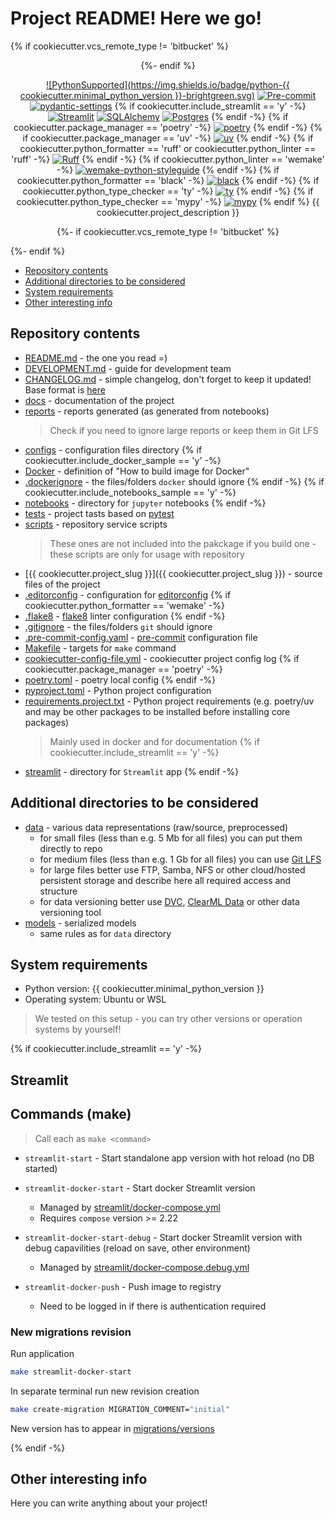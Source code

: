 # Project README! Here we go!
{% if cookiecutter.vcs_remote_type != 'bitbucket' %}
<div align="center">
{%- endif %}

[![PythonSupported](https://img.shields.io/badge/python-{{ cookiecutter.minimal_python_version }}-brightgreen.svg)](https://python3statement.org/#sections50-why)
[![Pre-commit](https://img.shields.io/badge/pre--commit-enabled-brightgreen?logo=pre-commit&logoColor=white)](https://pre-commit.com/)
[![pydantic-settings](https://img.shields.io/badge/settings-pydantic-settings)](https://github.com/pydantic/pydantic-settings)
{% if cookiecutter.include_streamlit == 'y' -%}
[![Streamlit](https://img.shields.io/badge/-Streamlit-FF4B4B?style=flat&logo=streamlit&logoColor=white)](https://github.com/streamlit)
[![SQLAlchemy](https://img.shields.io/badge/SQLAlchemy-306998?logo=python&logoColor=white)](https://github.com/sqlalchemy/sqlalchemy)
[![Postgres](https://img.shields.io/badge/Postgres-%23316192.svg?logo=postgresql&logoColor=white)](https://www.postgresql.org/)
{% endif -%}
{% if cookiecutter.package_manager == 'poetry' -%}
[![poetry](https://img.shields.io/endpoint?url=https://python-poetry.org/badge/v0.json)](https://python-poetry.org/)
{% endif -%}
{% if cookiecutter.package_manager == 'uv' -%}
[![uv](https://img.shields.io/endpoint?url=https://raw.githubusercontent.com/astral-sh/uv/main/assets/badge/v0.json)](https://github.com/astral-sh/uv)
{% endif -%}
{% if cookiecutter.python_formatter == 'ruff' or cookiecutter.python_linter == 'ruff' -%}
[![Ruff](https://img.shields.io/endpoint?url=https://raw.githubusercontent.com/astral-sh/ruff/main/assets/badge/v2.json)](https://github.com/astral-sh/ruff)
{% endif -%}
{% if cookiecutter.python_linter == 'wemake' -%}
[![wemake-python-styleguide](https://img.shields.io/badge/style-wemake-000000.svg)](https://github.com/wemake-services/wemake-python-styleguide)
{% endif -%}
{% if cookiecutter.python_formatter == 'black' -%}
[![black](https://img.shields.io/badge/code%20style-black-000000.svg)](https://github.com/psf/black)
{% endif -%}
{% if cookiecutter.python_type_checker == 'ty' -%}
[![ty](https://img.shields.io/endpoint?url=https://raw.githubusercontent.com/astral-sh/ty/main/assets/badge/v0.json)](https://github.com/astral-sh/ty)
{% endif -%}
{% if cookiecutter.python_type_checker == 'mypy' -%}
[![mypy](https://img.shields.io/badge/type%20checked-mypy-039dfc)](https://mypy-lang.org/)
{% endif %}
{{ cookiecutter.project_description }}

{%- if cookiecutter.vcs_remote_type != 'bitbucket' %}
</div>
{%- endif %}

- [Repository contents](#repository-contents)
- [Additional directories to be considered](#additional-directories-to-be-considered)
- [System requirements](#system-requirements)
- [Other interesting info](#other-interesting-info)

## Repository contents

- [README.md](README.md) - the one you read =)
- [DEVELOPMENT.md](DEVELOPMENT.md) - guide for development team
- [CHANGELOG.md](CHANGELOG.md) - simple changelog, don't forget to keep it updated! Base format is [here](https://keepachangelog.com/en/1.0.0/)
- [docs](docs) - documentation of the project
- [reports](reports) - reports generated (as generated from notebooks)
  > Check if you need to ignore large reports or keep them in Git LFS
- [configs](configs) - configuration files directory
{% if cookiecutter.include_docker_sample == 'y' -%}
- [Docker](Docker) - definition of "How to build image for Docker"
- [.dockerignore](.dockerignore) - the files/folders `docker` should ignore
{% endif -%}
{% if cookiecutter.include_notebooks_sample == 'y' -%}
- [notebooks](notebooks) - directory for `jupyter` notebooks
{% endif -%}
- [tests](tests) - project tasts based on [pytest](https://docs.pytest.org/en/stable/)
- [scripts](scripts) - repository service scripts
  > These ones are not included into the pakckage if you build one - these scripts are only for usage with repository
- [{{ cookiecutter.project_slug }}]({{ cookiecutter.project_slug }}) - source files of the project
- [.editorconfig](.editorconfig) - configuration for [editorconfig](https://editorconfig.org/)
{% if cookiecutter.python_formatter == 'wemake' -%}
- [.flake8](.flake8) - [flake8](https://github.com/pycqa/flake8) linter configuration
{% endif -%}
- [.gitignore](.gitignore) - the files/folders `git` should ignore
- [.pre-commit-config.yaml](.pre-commit-config.yaml) - [pre-commit](https://pre-commit.com/) configuration file
- [Makefile](Makefile) - targets for `make` command
- [cookiecutter-config-file.yml](cookiecutter-config-file.yml) - cookiecutter project config log
{% if cookiecutter.package_manager == 'poetry' -%}
- [poetry.toml](poetry.toml) - poetry local config
{% endif -%}
- [pyproject.toml](pyproject.toml) - Python project configuration
- [requirements.project.txt](requirements.project.txt) - Python project requirements (e.g. poetry/uv and may be other packages to be installed before installing core packages)
  > Mainly used in docker and for documentation
{% if cookiecutter.include_streamlit == 'y' -%}
- [streamlit](streamlit) - directory for `Streamlit` app
{% endif -%}

## Additional directories to be considered

- [data](data) - various data representations (raw/source, preprocessed)
  - for small files (less than e.g. 5 Mb for all files) you can put them directly to repo
  - for medium files (less than e.g. 1 Gb for all files) you can use [Git LFS](https://git-lfs.com/)
  - for large files better use FTP, Samba, NFS or other cloud/hosted persistent storage and describe here all required access and structure
  - for data versioning better use [DVC](https://dvc.org/), [ClearML Data](https://clear.ml/docs/latest/docs/clearml_data/) or other data versioning tool
- [models](models) - serialized models
  - same rules as for `data` directory

## System requirements

- Python version: {{ cookiecutter.minimal_python_version }}
- Operating system: Ubuntu or WSL

> We tested on this setup - you can try other versions or operation systems by yourself!

{% if cookiecutter.include_streamlit == 'y' -%}
## Streamlit

## Commands (make)

> Call each as `make <command>`

- `streamlit-start` - Start standalone app version with hot reload (no DB started)

- `streamlit-docker-start` - Start docker Streamlit version
  - Managed by [streamlit/docker-compose.yml](streamlit/docker-compose.debug.yml)
  - Requires `compose` version >= 2.22

- `streamlit-docker-start-debug` - Start docker Streamlit version with debug capavilities (reload on save, other environment)
  - Managed by [streamlit/docker-compose.debug.yml](streamlit/docker-compose.debug.yml)

- `streamlit-docker-push` - Push image to registry
  - Need to be logged in if there is authentication required

### New migrations revision

Run application

```bash
make streamlit-docker-start
```

In separate terminal run new revision creation

```bash
make create-migration MIGRATION_COMMENT="initial"
```

New version has to appear in [migrations/versions](migrations/versions)

{% endif -%}

## Other interesting info

Here you can write anything about your project!
